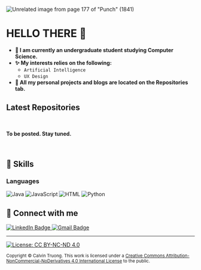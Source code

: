 <!--
TEMPLATE FOR MY PERSONAL GITHUB WEBSITE. THIS IS WHERE MY PORTFOLIO IS LOCATED.
-->

![Unrelated image from page 177 of "Punch" (1841)](https://i.imgur.com/7TdqL1v.jpg)
# HELLO THERE 👋
- **🌱 I am currently an undergraduate student studying Computer Science.**
- **✨ My interests relies on the following:**
  - `Artificial Intelligence`
  - `UX Design`
- **🔭 All my personal projects and blogs are located on the Repositories tab.**

## Latest Repositories
<br>

<!-- POST-LIST:START -->

**To be posted. Stay tuned.** 

<!-- POST-LIST:END -->

<br>

## 🚀 Skills
### Languages
![Java](https://img.shields.io/badge/Code-Java%20-lightblue.svg?style=for-the-badge&logo=oracle)
![JavaScript](https://img.shields.io/badge/Code-JavaScript%20-gold.svg?style=for-the-badge&logo=javascript)
![HTML](https://img.shields.io/badge/Code-HTML%20-red.svg?style=for-the-badge&logo=html5)
![Python](https://img.shields.io/badge/Code-Python%20-lightgreen.svg?style=for-the-badge&logo=python)

## 💼 Connect with me
<div id="badges">
  <a href="https://linkedin.com/in/calvin-truong-1037321bb">
    <img src="https://img.shields.io/badge/LinkedIn-blue?style=for-the-badge&logo=linkedin&logoColor=white" alt="LinkedIn Badge"/>
  </a>
  <a href="calvintruong@outlook.com">
    <img src="https://img.shields.io/badge/Email-red?style=for-the-badge&logo=gmail&logoColor=white" alt="Gmail Badge"/>
  </a>
</div>


<hr/>

[![License: CC BY-NC-ND 4.0](https://img.shields.io/badge/License-CC%20BY--NC--ND%204.0-lightgrey.svg?style=for-the-badge&logo=appveyor)](http://creativecommons.org/licenses/by-nc-nd/4.0/)

<small>
Copyright &copy; Calvin Truong.
This work is licensed under a <a rel="license" href="http://creativecommons.org/licenses/by-nc-nd/4.0/">Creative Commons Attribution-NonCommercial-NoDerivatives 4.0 International License</a> to the public.
</small>
